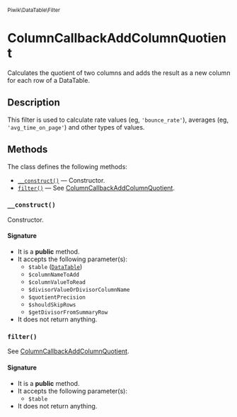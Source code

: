 <small>Piwik\DataTable\Filter</small>

ColumnCallbackAddColumnQuotient
===============================

Calculates the quotient of two columns and adds the result as a new column for each row of a DataTable.

Description
-----------

This filter is used to calculate rate values (eg, `'bounce_rate'`), averages
(eg, `'avg_time_on_page'`) and other types of values.


Methods
-------

The class defines the following methods:

- [`__construct()`](#__construct) &mdash; Constructor.
- [`filter()`](#filter) &mdash; See [ColumnCallbackAddColumnQuotient](#).

### `__construct()` <a name="__construct"></a>

Constructor.

#### Signature

- It is a **public** method.
- It accepts the following parameter(s):
    - `$table` ([`DataTable`](../../../Piwik/DataTable.md))
    - `$columnNameToAdd`
    - `$columnValueToRead`
    - `$divisorValueOrDivisorColumnName`
    - `$quotientPrecision`
    - `$shouldSkipRows`
    - `$getDivisorFromSummaryRow`
- It does not return anything.

### `filter()` <a name="filter"></a>

See [ColumnCallbackAddColumnQuotient](#).

#### Signature

- It is a **public** method.
- It accepts the following parameter(s):
    - `$table`
- It does not return anything.

